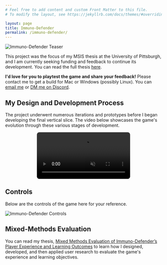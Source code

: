 ```yaml
---
# Feel free to add content and custom Front Matter to this file.
# To modify the layout, see https://jekyllrb.com/docs/themes/#overriding-theme-defaults

layout: page
title: Immuno-Defender
permalink: /immuno-defender/
---
```


![Immuno-Defender Teaser](/assets/images/immuno-defender_teaser.png)

This project was the focus of my MSIS thesis at the University of Pittsburgh, and I am currently seeking funding and feedback to continue its development. You can read the full thesis <a href="http://d-scholarship.pitt.edu/id/eprint/45354" target="_blank">here</a>.

**I'd love for you to playtest the game and share your feedback!** Please contact me to get a build for Mac or Windows (possibly Linux). You can [email me](mailto:andybytesmail@gmail.com) or [DM me on Discord](https://discord.com/users/andybyte).

## My Design and Development Process

The project underwent numerous iterations and prototypes before I began developing the final vertical slice. The video below showcases the game's evolution through these various stages of development.

<div style="display: flex; justify-content: center; align-items: center; margin-bottom: 1em;">
    <video src="/assets/images/immuno-defender_devreel.mov" controls loop muted playsinline style="max-width: 100%; height: auto; border-radius: 8px;"></video>
</div>

## Controls

Below are the controls of the game here for your reference. 

![Immuno-Defender Controls](/assets/images/immuno-defender_controls.png)

## Mixed-Methods Evaluation

You can read my thesis, [Mixed Methods Evaluation of Immuno-Defender’s Player Experience and Learning Outcomes](https://d-scholarship.pitt.edu/45354/) to learn how I designed, developed, and then applied user research to evaluate the game's experience and learning objectives.